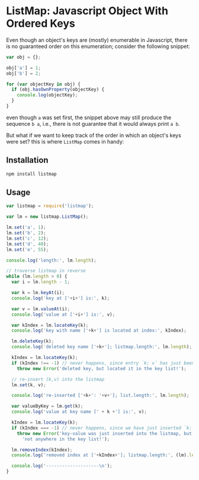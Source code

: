 
# ListMap: Javascript Object With Ordered Keys

Even though an object's keys are (mostly) enumerable in Javascript, there is no guaranteed order on this enumeration; consider the following snippet:

```js
var obj = {};

obj['a'] = 1;
obj['b'] = 2;

for (var objectKey in obj) {
  if (obj.hasOwnProperty(objectKey) {
    console.log(objectKey);
  }
}
```

even though `a` was set first, the snippet above may still produce the sequence `b a`, i.e., there is not guarantee that it would always print `a b`.

But what if we want to keep track of the order in which an object's keys were set? this is where `ListMap` comes in handy:

## Installation

```sh
npm install listmap
```

## Usage

```js
var listmap = require('listmap');

var lm = new listmap.ListMap();

lm.set('a', 1);
lm.set('b', 2);
lm.set('c', 12);
lm.set('d', 40);
lm.set('e', 55);

console.log('length:', lm.length);

// traverse listmap in reverse
while (lm.length > 0) {
  var i = lm.length - 1;

  var k = lm.keyAt(i);
  console.log('key at ['+i+'] is:', k);

  var v = lm.valueAt(i);
  console.log('value at ['+i+'] is:', v);

  var kIndex = lm.locateKey(k);
  console.log('key with name ['+k+'] is located at index:', kIndex);

  lm.deleteKey(k);
  console.log('deleted key name ['+k+']; listmap.length:', lm.length);

  kIndex = lm.locateKey(k);
  if (kIndex !== -1) // never happens, since entry `k: v` has just been deleted
    throw new Error('deleted key, but located it in the key list!');

  // re-insert (k,v) into the listmap
  lm.set(k, v);

  console.log('re-inserted ['+k+': '+v+']; list.length:', lm.length);

  var valueByKey = lm.get(k);
  console.log('value at key name [' + k +'] is:', v);

  kIndex = lm.locateKey(k);
  if (kIndex === -1) // never happens, since we have just inserted `k: v`
    throw new Error('key-value was just inserted into the listmap, but it was '+
      'not anywhere in the key list!');

  lm.removeIndex(kIndex);
  console.log('removed index at ['+kIndex+']; listmap.length:', (lm).length);

  console.log('--------------------\n');
}
```
